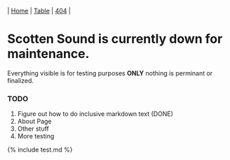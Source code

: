 | [Home][1] | [Table][2] | [404][3] |

[1]: index.md
[2]: table.md
[3]: 404.md


# Scotten Sound is currently down for maintenance.
Everything visible is for testing purposes **ONLY** nothing is perminant or finalized.

### TODO
1. Figure out how to do inclusive markdown text (DONE)
2. About Page
3. Other stuff
4. More testing


<body>
    <div>{% include test.md %}</div>
</body>
